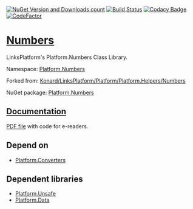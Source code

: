 [![NuGet Version and Downloads count](https://buildstats.info/nuget/Platform.Numbers)](https://www.nuget.org/packages/Platform.Numbers)
[![Build Status](https://travis-ci.com/linksplatform/Numbers.svg?branch=master)](https://travis-ci.com/linksplatform/Numbers)
[![Codacy Badge](https://api.codacy.com/project/badge/Grade/c07241e87f0a4441a8cd9664e0b6fadc)](https://app.codacy.com/app/drakonard/Numbers?utm_source=github.com&utm_medium=referral&utm_content=linksplatform/Numbers&utm_campaign=Badge_Grade_Dashboard)
[![CodeFactor](https://www.codefactor.io/repository/github/linksplatform/numbers/badge)](https://www.codefactor.io/repository/github/linksplatform/numbers)

# [Numbers](https://github.com/linksplatform/Numbers)

LinksPlatform's Platform.Numbers Class Library.

Namespace: [Platform.Numbers](https://linksplatform.github.io/Numbers/api/Platform.Numbers.html)

Forked from: [Konard/LinksPlatform/Platform/Platform.Helpers/Numbers](https://github.com/Konard/LinksPlatform/tree/19902d5c6221b5c93a5e06849de28bb97edac5f8/Platform/Platform.Helpers/Numbers)

NuGet package: [Platform.Numbers](https://www.nuget.org/packages/Platform.Numbers)

## [Documentation](https://linksplatform.github.io/Numbers)
[PDF file](https://linksplatform.github.io/Numbers/Platform.Numbers.pdf) with code for e-readers.

## Depend on
*   [Platform.Converters](https://github.com/linksplatform/Converters)

## Dependent libraries
*   [Platform.Unsafe](https://github.com/linksplatform/Unsafe)
*   [Platform.Data](https://github.com/linksplatform/Data)
